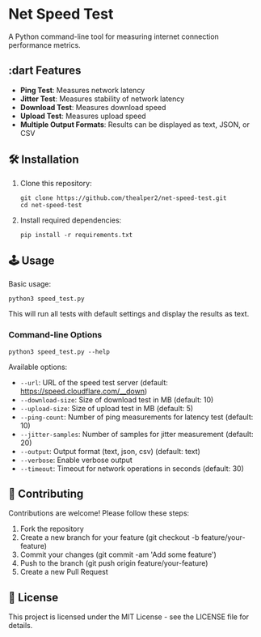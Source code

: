 # Net Speed Test

A Python command-line tool for measuring internet connection performance metrics.

## :dart Features

- **Ping Test**: Measures network latency
- **Jitter Test**: Measures stability of network latency
- **Download Test**: Measures download speed
- **Upload Test**: Measures upload speed
- **Multiple Output Formats**: Results can be displayed as text, JSON, or CSV

## :hammer_and_wrench: Installation

1. Clone this repository:
   ```
   git clone https://github.com/thealper2/net-speed-test.git
   cd net-speed-test
   ```

2. Install required dependencies:
   ```
   pip install -r requirements.txt
   ```

## :joystick: Usage

Basic usage:

```
python3 speed_test.py
```

This will run all tests with default settings and display the results as text.

### Command-line Options

```
python3 speed_test.py --help
```

Available options:

- `--url`: URL of the speed test server (default: https://speed.cloudflare.com/__down)
- `--download-size`: Size of download test in MB (default: 10)
- `--upload-size`: Size of upload test in MB (default: 5)
- `--ping-count`: Number of ping measurements for latency test (default: 10)
- `--jitter-samples`: Number of samples for jitter measurement (default: 20)
- `--output`: Output format (text, json, csv) (default: text)
- `--verbose`: Enable verbose output
- `--timeout`: Timeout for network operations in seconds (default: 30)

## :handshake: Contributing

Contributions are welcome! Please follow these steps:

1. Fork the repository
2. Create a new branch for your feature (git checkout -b feature/your-feature)
3. Commit your changes (git commit -am 'Add some feature')
4. Push to the branch (git push origin feature/your-feature)
5. Create a new Pull Request

## :scroll: License

This project is licensed under the MIT License - see the LICENSE file for details.